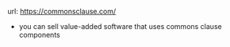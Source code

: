 
url: https://commonsclause.com/

- you can sell value-added software that uses commons clause components